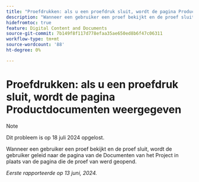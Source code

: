 ```yaml
---
title: "Proefdrukken: als u een proefdruk sluit, wordt de pagina Productdocumenten weergegeven"
description: "Wanneer een gebruiker een proef bekijkt en de proef sluit, wordt de gebruiker geleid naar de pagina van de Documenten van het Project in plaats van de pagina die de proef van werd geopend."
hidefromtoc: true
feature: Digital Content and Documents
source-git-commit: 7b149f8f117d778efaa35ae650ed8b6f47c06311
workflow-type: tm+mt
source-wordcount: '88'
ht-degree: 0%

---
```



# Proefdrukken: als u een proefdruk sluit, wordt de pagina Productdocumenten weergegeven

>[!NOTE]
>
>Dit probleem is op 18 juli 2024 opgelost.

Wanneer een gebruiker een proef bekijkt en de proef sluit, wordt de gebruiker geleid naar de pagina van de Documenten van het Project in plaats van de pagina die de proef van werd geopend.

_Eerste rapporteerde op 13 juni, 2024._
